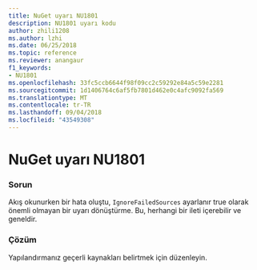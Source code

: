 ```yaml
---
title: NuGet uyarı NU1801
description: NU1801 uyarı kodu
author: zhili1208
ms.author: lzhi
ms.date: 06/25/2018
ms.topic: reference
ms.reviewer: anangaur
f1_keywords:
- NU1801
ms.openlocfilehash: 33fc5ccb6644f98f09cc2c59292e84a5c59e2281
ms.sourcegitcommit: 1d1406764c6af5fb7801d462e0c4afc9092fa569
ms.translationtype: MT
ms.contentlocale: tr-TR
ms.lasthandoff: 09/04/2018
ms.locfileid: "43549308"
---
```

# <a name="nuget-warning-nu1801"></a>NuGet uyarı NU1801

### <a name="issue"></a>Sorun
Akış okunurken bir hata oluştu, `IgnoreFailedSources` ayarlanır true olarak önemli olmayan bir uyarı dönüştürme. Bu, herhangi bir ileti içerebilir ve geneldir.

### <a name="solution"></a>Çözüm
Yapılandırmanız geçerli kaynakları belirtmek için düzenleyin.